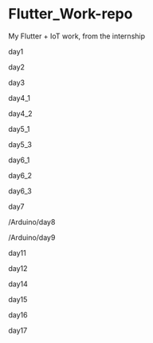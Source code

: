 # Flutter_Work-repo
My Flutter + IoT work, from the internship


day1

day2

day3

day4_1

day4_2

day5_1

day5_3

day6_1

day6_2

day6_3

day7

/Arduino/day8

/Arduino/day9

day11

day12

day14

day15

day16

day17
